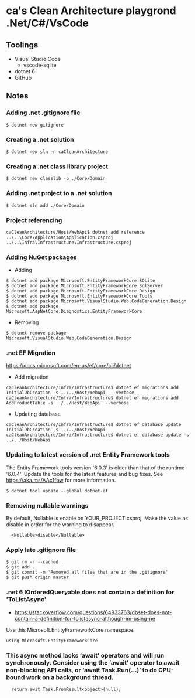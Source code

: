 # ca's Clean Architecture playgrond .Net/C#/VsCode

## Toolings
* Visual Studio Code
  * vscode-sqlite
* dotnet 6
* GitHub

## Notes
### Adding .net .gitignore file
```
$ dotnet new gitignore
```
### Creating a .net solution
```
$ dotnet new sln -n caCleanArchitecture 
```

### Creating a .net class library project
```
$ dotnet new classlib -o ./Core/Domain 
```

### Adding .net project to a .net solution
```
$ dotnet sln add ./Core/Domain 
```

### Project referencing 
```
caCleanArchitecture/Host/WebApi$ dotnet add reference ..\..\Core\Application\Application.csproj ..\..\Infra\Infrastructure\Infrastructure.csproj
```

### Adding NuGet packages 
* Adding
```
$ dotnet add package Microsoft.EntityFrameworkCore.SQLite
$ dotnet add package Microsoft.EntityFrameworkCore.SqlServer
$ dotnet add package Microsoft.EntityFrameworkCore.Design
$ dotnet add package Microsoft.EntityFrameworkCore.Tools
$ dotnet add package Microsoft.VisualStudio.Web.CodeGeneration.Design
$ dotnet add package Microsoft.AspNetCore.Diagnostics.EntityFrameworkCore
```

* Removing
```
$ dotnet remove package Microsoft.VisualStudio.Web.CodeGeneration.Design
```




### .net EF Migration
https://docs.microsoft.com/en-us/ef/core/cli/dotnet

* Add migration
```
caCleanArchitecture/Infra/Infrastructure$ dotnet ef migrations add InitialDbCreation -s ../../Host/WebApi  --verbose
caCleanArchitecture/Infra/Infrastructure$ dotnet ef migrations add AddProductTable -s ../../Host/WebApi  --verbose

```
* Updating database
```
caCleanArchitecture/Infra/Infrastructure$ dotnet ef database update InitialDbCreation -s ../../Host/WebApi  
caCleanArchitecture/Infra/Infrastructure$ dotnet ef database update -s ../../Host/WebApi  
```

### Updating to latest version of .net Entity Framework tools 
The Entity Framework tools version '6.0.3' is older than that of the runtime '6.0.4'. Update the tools for the latest features and bug fixes. See https://aka.ms/AAc1fbw for more information.
```
$ dotnet tool update --global dotnet-ef
```

### Removing nullable warnings
By default, Nullable is enable on YOUR_PROJECT.csproj.
Make the value as disable in order for the warning to disappear.  
```
  <Nullable>disable</Nullable>
```

### Apply late .gitignore file
```
$ git rm -r --cached . 
$ git add .
$ git commit -m 'Removed all files that are in the .gitignore' 
$ git push origin master
```

### .net 6 IOrderedQueryable does not contain a definition for 'ToListAsync'
* https://stackoverflow.com/questions/64933763/dbset-does-not-contain-a-definition-for-tolistasync-although-im-using-ne

Use this Microsoft.EntityFrameworkCore namespace.

```
using Microsoft.EntityFrameworkCore
```

### This async method lacks ‘await’ operators and will run synchronously. Consider using the ‘await’ operator to await non-blocking API calls, or ‘await Task.Run(…)’ to do CPU-bound work on a background thread.

```
  return awit Task.FromResult<object>(null);
```